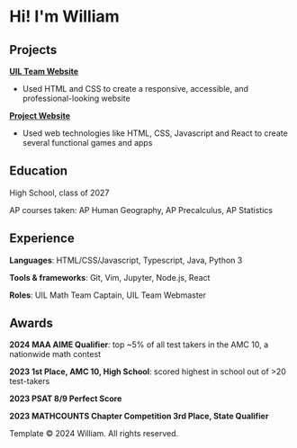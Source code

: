 # Hi! I'm William

## Projects

[**UIL Team Website**](https://reagan-uil.github.io)
- Used HTML and CSS to create a responsive, accessible, and professional-looking website

[**Project Website**](https://renaissancedog.github.io/myprojects)
- Used web technologies like HTML, CSS, Javascript and React to create several functional games and apps

## Education

High School, class of 2027

AP courses taken: AP Human Geography, AP Precalculus, AP Statistics

## Experience

**Languages**: HTML/CSS/Javascript, Typescript, Java, Python 3

**Tools & frameworks**: Git, Vim, Jupyter, Node.js, React

**Roles**: UIL Math Team Captain, UIL Team Webmaster

## Awards

**2024 MAA AIME Qualifier**: top ~5% of all test takers in the AMC 10, a nationwide math contest

**2023 1st Place, AMC 10, High School**: scored highest in school out of >20 test-takers

**2023 PSAT 8/9 Perfect Score**

**2023 MATHCOUNTS Chapter Competition 3rd Place, State Qualifier**

Template &copy; 2024 William. All rights reserved.
